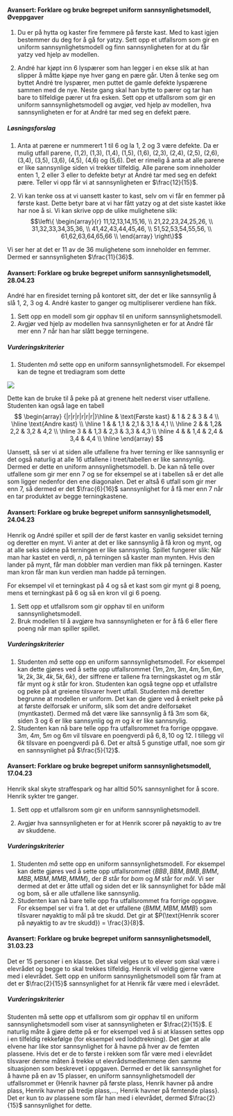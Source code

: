 #### Avansert: Forklare og bruke begrepet uniform sannsynlighetsmodell,  Øveppgaver

1. Du er på hytta og kaster fire femmere på første kast. Med to kast
    igjen bestemmer du deg for å gå for yatzy. Sett opp et utfallsrom
    som gir en uniform sannsynlighetsmodell og finn sannsynligheten for
    at du får yatzy ved hjelp av modellen.

2. André har kjøpt inn 6 lyspærer som han legger i en ekse slik at han slipper å måtte kjøpe nye hver gang en pære går. Uten å tenke seg om byttet André tre lyspærer, men puttet de gamle defekte lyspærene sammen med de nye. Neste gang skal han bytte to pærer og tar han bare to tilfeldige pærer ut fra esken. Sett opp et utfallsrom som gir en uniform sannsynlighetsmodell og avgjør, ved hjelp av modellen, hva sannsynligheten er for at André tar med seg en defekt pære.

##### Løsningsforslag

1. Anta at pærene er nummerert 1 til 6 og la 1, 2 og 3 være defekte. Da er
mulig utfall parene, (1,2), (1,3), (1,4), (1,5), (1,6), (2,3), (2,4), (2,5), (2,6), (3,4), (3,5), (3,6), (4,5), (4,6) og (5,6). Det er rimelig å anta at alle parene er like sannsynlige siden vi trekker tilfeldig. Alle parene som inneholder enten $1$, $2$ eller $3$ eller to defekte betyr at André tar med seg en defekt pære. Teller vi opp får vi at sannsynligheten er $\frac{12}{15}$.

2. Vi kan tenke oss at vi uansett kaster to kast, selv om vi får en femmer på første kast. Dette betyr bare at vi har fått yatzy og at det siste kastet ikke har noe å si. Vi kan skrive opp de ulike mulighetene slik:
$$\left\{ \begin{array}{r}
11,12,13,14,15,16, \\
21,22,23,24,25,26, \\
31,32,33,34,35,36, \\
41,42,43,44,45,46, \\
51,52,53,54,55,56, \\
61,62,63,64,65,66 \\
\end{array} \right\}$$

Vi ser her at det er $11$ av de $36$ mulighetene som inneholder en femmer. Dermed er sannsynligheten $\frac{11}{36}$.

#### Avansert: Forklare og bruke begrepet uniform sannsynlighetsmodell,  28.04.23

André har en firesidet terning på kontoret sitt, der det er like sannsynlig å slå 1, 2, 3 og 4. André kaster to ganger og multipliserer verdiene han fikk.

1. Sett opp en modell som gir opphav til en uniform sannsynlighetsmodell.
2. Avgjør ved hjelp av modellen hva sannsynligheten er for at André får mer enn 7 når han har slått begge terningene.

##### Vurderingskriterier

1. Studenten *må* sette opp en uniform sannsynlighetsmodell. For eksempel kan de tegne et trediagram som dette

![](../../img/sannsyn/utfallstre.png)

Dette kan de bruke til å peke på at grenene helt nederst viser utfallene. Studenten kan også lage en tabell
$$
\begin{array} {|r|r|r|r|r|r|}\hline  & \text{Første kast} & 1 & 2 & 3 & 4
\\
\hline
\text{Andre kast}
\\ \hline  
1 & & 1,1 & 2,1 & 3,1 & 4,1
\\ \hline  
2 & & 1,2& 2,2 & 3,2 & 4,2
\\ \hline
3 & & 1,3 & 2,3 & 3,3 & 4,3
\\ \hline
4 & & 1,4 & 2,4 & 3,4 & 4,4
\\ \hline
\end{array}
$$

Uansett, så ser vi at siden alle utfallene fra hver terning er like sannsynlig er det også naturlig at alle 16 utfallene i treet/tabellen er like sannsynlig. Dermed er dette en uniform annsynlighetsmodell.
b. De kan nå telle over utfallene som gir mer enn $7$ og se for eksempel se at i tabellen så er det alle som ligger nedenfor den ene diagonalen. Det er altså $6$ utfall som gir mer enn $7$, så dermed er det $\frac{6}{16}$  sannsynlighet for å få mer enn $7$ når en tar produktet av begge terningkastene.

#### Avansert: Forklare og bruke begrepet uniform sannsynlighetsmodell,  24.04.23

Henrik og André spiller et spill der de først kaster en vanlig seksidet terning og deretter en mynt. Vi anter at det er like sannsynlig å få kron og mynt, og at alle seks sidene på terningen er like sannsynlig. Spillet fungerer slik: Når man har kastet en verdi, $n$, på terningen så kaster man mynten. Hvis den lander på mynt, får man dobbler man verdien man fikk på terningen. Kaster man kron får man kun verdien man hadde på terningen.

For eksempel vil et terningkast på 4 og så et kast som gir mynt gi 8 poeng, mens et terningkast på 6 og så en kron vil gi 6 poeng.

1. Sett opp et utfallsrom som gir opphav til en uniform sannsynlighetsmodell.
2. Bruk modellen til å avgjøre hva sannsynligheten er for å få 6 eller flere poeng når man spiller spillet.

##### Vurderingskriterier

1. Studenten *må* sette opp en uniform sannsynlighetsmodell. For eksempel kan dette gjøres ved å sette opp utfallsrommet $\{1m, 2m, 3m, 4m, 5m, 6m, 1k, 2k, 3k, 4k, 5k, 6k\}$, der siffrene er tallene fra terningskastet og $m$ står får mynt og $k$ står for kron. Studenten kan også tegne opp et utfallstre og peke på at greiene tilsvarer hvert utfall. Studenten må deretter begrunne at modellen er uniform. Det kan de gjøre ved å enkelt peke på at første delforsøk er uniform, slik som det andre delforsøket (myntkastet). Dermed må det være like sannsynlig å få $3m$ som $6k$, siden $3$ og $6$ er like sannsynlig og $m$ og $k$ er like sannsnylig.
2. Studenten kan nå bare telle opp fra utfallsrommet fra forrige oppgave. $3m$, $4m$, $5m$ og $6m$ vil tilsvare en poengverdi på $6, 8, 10$ og $12$. I tillegg vil $6k$ tilsvare en poengverdi på $6$. Det er altså 5 gunstige utfall, noe som gir en sannsynlighet på $\frac{5}{12}$.

#### Avansert: Forklare og bruke begrepet uniform sannsynlighetsmodell,  17.04.23

Henrik skal skyte straffespark og har alltid 50% sannsynlighet for å score. Henrik sykter tre ganger.

1. Sett opp et utfallsrom som gir en uniform sannsynlighetsmodell.

2. Avgjør hva sannsynligheten er for at Henrik scorer på nøyaktig to av tre av skuddene.

##### Vurderingskriterier

1. Studenten *må* sette opp en uniform sannsynlighetsmodell. For eksempel kan dette gjøres ved å sette opp utfallsrommet $\{BBB, BBM, BMB, BMM, MBB, MBM, MMB, MMM\}$, der $B$ står for *bom* og $M$ står for *mål*. Vi ser dermed at det er åtte utfall og siden det er lik sannsynlighet for både mål og bom, så er alle utfallene like sannsynlig.
2. Studenten kan nå bare telle opp fra utfallsrommet fra forrige oppgave. For eksempel ser vi fra 1. at det er utfallene $\{BMM, MBM, MMB\}$ som tilsvarer nøyaktig to mål på tre skudd. Det gir at $P(\text{Henrik scorer på nøyaktig to av tre skudd}) = \frac{3}{8}$.

#### Avansert: Forklare og bruke begrepet uniform sannsynlighetsmodell,  31.03.23

Det er 15 personer i en klasse. Det skal velges ut to elever som skal være i elevrådet og begge to skal trekkes tilfeldig. Henrik vil veldig gjerne være med i elevrådet. Sett opp en uniform sannsynlighetsmodell som får fram at det er $\frac{2}{15}$ sannsynlighet for at Henrik får være med i elevrådet.

##### Vurderingskriterier

Studenten må sette opp et utfallsrom som gir opphav til en uniform sannsynlighetsmodell som viser at sannsynligheten er $\frac{2}{15}$. E naturlig måte å gjøre dette på er for eksempel ved å si at klassen settes opp i en tilfeldig rekkefølge (for eksempel ved loddtrekning). Det gjør at alle elvene har like stor sannsynlighet for å havne på hver av de femten plassene. Hvis det er de to første i rekken som får være med i elevrådet tilsvarer denne måten å trekke ut elevrådsmedlemmene den samme situasjonen som beskrevet i oppgaven. Dermed er det lik sannsynlighet for å havne på en av $15$ plasser, en uniform sannsynlighetsmodell der utfallsrommet er {Henrik havner på første plass, Henrik havner på andre plass, Henrik havner på tredje plass,..., Henrik havner på femtende plass}. Det er kun to av plassene som får han med i elevrådet, dermed $\frac{2}{15}$ sannsynlighet for dette.

